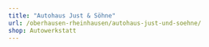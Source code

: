 ```yaml
---
title: "Autohaus Just & Söhne"
url: /oberhausen-rheinhausen/autohaus-just-und-soehne/
shop: Autowerkstatt
---
```

